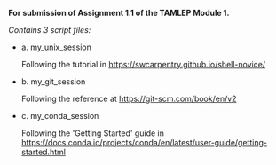 **For submission of Assignment 1.1 of the TAMLEP Module 1.**

*Contains 3 script files:*
 - a. my_unix_session
   
   Following the tutorial in https://swcarpentry.github.io/shell-novice/  

 - b. my_git_session

   Following the reference at https://git-scm.com/book/en/v2

 - c. my_conda_session

   Following the 'Getting Started' guide in https://docs.conda.io/projects/conda/en/latest/user-guide/getting-started.html
